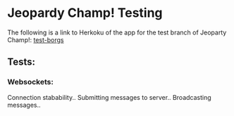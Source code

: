 # Jeopardy Champ! Testing

The following is a link to Herkoku of the app for the test branch of Jeoparty Champ!: [test-borgs](https://test-borgs.herokuapp.com/)

## Tests:

### Websockets:

Connection stabability..
Submitting messages to server..
Broadcasting messages..


